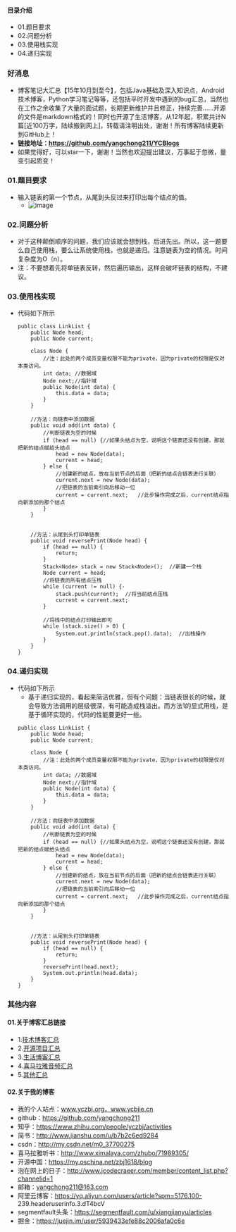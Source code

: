#### 目录介绍
- 01.题目要求
- 02.问题分析
- 03.使用栈实现
- 04.递归实现



### 好消息
- 博客笔记大汇总【15年10月到至今】，包括Java基础及深入知识点，Android技术博客，Python学习笔记等等，还包括平时开发中遇到的bug汇总，当然也在工作之余收集了大量的面试题，长期更新维护并且修正，持续完善……开源的文件是markdown格式的！同时也开源了生活博客，从12年起，积累共计N篇[近100万字，陆续搬到网上]，转载请注明出处，谢谢！所有博客陆续更新到GitHub上！
- **链接地址：https://github.com/yangchong211/YCBlogs**
- 如果觉得好，可以star一下，谢谢！当然也欢迎提出建议，万事起于忽微，量变引起质变！




### 01.题目要求
- 输入链表的第一个节点，从尾到头反过来打印出每个结点的值。
    - ![image](https://upload-images.jianshu.io/upload_images/4432347-a583f90a34dfc034.png?imageMogr2/auto-orient/strip%7CimageView2/2/w/1240)


### 02.问题分析
- 对于这种颠倒顺序的问题，我们应该就会想到栈，后进先出。所以，这一题要么自己使用栈，要么让系统使用栈，也就是递归。注意链表为空的情况。时间复杂度为O（n）。
- 注：不要想着先将单链表反转，然后遍历输出，这样会破坏链表的结构，不建议。



### 03.使用栈实现
- 代码如下所示
    ```
    public class LinkList {
        public Node head;
        public Node current;
        
        class Node {
            //注：此处的两个成员变量权限不能为private，因为private的权限是仅对本类访问。
            int data; //数据域
            Node next;//指针域
            public Node(int data) {
                this.data = data;
            }
        }
        
        //方法：向链表中添加数据
        public void add(int data) {
            //判断链表为空的时候
            if (head == null) {//如果头结点为空，说明这个链表还没有创建，那就把新的结点赋给头结点
                head = new Node(data);
                current = head;
            } else {
                //创建新的结点，放在当前节点的后面（把新的结点合链表进行关联）
                current.next = new Node(data);
                //把链表的当前索引向后移动一位
                current = current.next;   //此步操作完成之后，current结点指向新添加的那个结点
            }
        }
        
        
        //方法：从尾到头打印单链表
        public void reversePrint(Node head) {
            if (head == null) {
                return;
            }
            Stack<Node> stack = new Stack<Node>();  //新建一个栈
            Node current = head;
            //将链表的所有结点压栈
            while (current != null) {-
                stack.push(current);  //将当前结点压栈
                current = current.next;
            }
    
            //将栈中的结点打印输出即可
            while (stack.size() > 0) {
                System.out.println(stack.pop().data);  //出栈操作
            }
        }
    }
    ```



### 04.递归实现
- 代码如下所示
    - 基于递归实现的，看起来简洁优雅，但有个问题：当链表很长的时候，就会导致方法调用的层级很深，有可能造成栈溢出。而方法1的显式用栈，是基于循环实现的，代码的性能要更好一些。
    ```
    public class LinkList {
        public Node head;
        public Node current;
        
        class Node {
            //注：此处的两个成员变量权限不能为private，因为private的权限是仅对本类访问。
            int data; //数据域
            Node next;//指针域
            public Node(int data) {
                this.data = data;
            }
        }
        
        //方法：向链表中添加数据
        public void add(int data) {
            //判断链表为空的时候
            if (head == null) {//如果头结点为空，说明这个链表还没有创建，那就把新的结点赋给头结点
                head = new Node(data);
                current = head;
            } else {
                //创建新的结点，放在当前节点的后面（把新的结点合链表进行关联）
                current.next = new Node(data);
                //把链表的当前索引向后移动一位
                current = current.next;   //此步操作完成之后，current结点指向新添加的那个结点
            }
        }
        
        
        //方法：从尾到头打印单链表
        public void reversePrint(Node head) {
            if (head == null) {
                return;
            }
            reversePrint(head.next);
            System.out.println(head.data);
        }
    }
    ```







### 其他内容
#### 01.关于博客汇总链接
- 1.[技术博客汇总](https://www.jianshu.com/p/614cb839182c)
- 2.[开源项目汇总](https://blog.csdn.net/m0_37700275/article/details/80863574)
- 3.[生活博客汇总](https://blog.csdn.net/m0_37700275/article/details/79832978)
- 4.[喜马拉雅音频汇总](https://www.jianshu.com/p/f665de16d1eb)
- 5.[其他汇总](https://www.jianshu.com/p/53017c3fc75d)



#### 02.关于我的博客
- 我的个人站点：www.yczbj.org，www.ycbjie.cn
- github：https://github.com/yangchong211
- 知乎：https://www.zhihu.com/people/yczbj/activities
- 简书：http://www.jianshu.com/u/b7b2c6ed9284
- csdn：http://my.csdn.net/m0_37700275
- 喜马拉雅听书：http://www.ximalaya.com/zhubo/71989305/
- 开源中国：https://my.oschina.net/zbj1618/blog
- 泡在网上的日子：http://www.jcodecraeer.com/member/content_list.php?channelid=1
- 邮箱：yangchong211@163.com
- 阿里云博客：https://yq.aliyun.com/users/article?spm=5176.100- 239.headeruserinfo.3.dT4bcV
- segmentfault头条：https://segmentfault.com/u/xiangjianyu/articles
- 掘金：https://juejin.im/user/5939433efe88c2006afa0c6e





